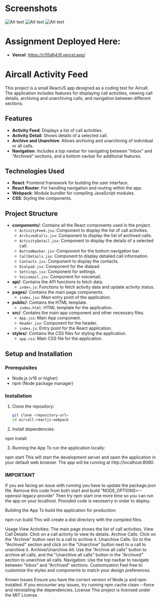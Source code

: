

# Screenshots


![Alt text](screenShots/Inbox.png)
![Alt text](screenShots/Archived.png)
![Alt text](screenShots/Details.png)

# Assignment Deployed Here:
- **Vercel**: https://c55d643f.vercel.app/

# Aircall Activity Feed

This project is a small ReactJS app designed as a coding test for Aircall. The application includes features for displaying call activities, viewing call details, archiving and unarchiving calls, and navigation between different sections.

## Features

- **Activity Feed**: Displays a list of call activities.
- **Activity Detail**: Shows details of a selected call.
- **Archive and Unarchive**: Allows archiving and unarchiving of individual or all calls.
- **Navigation**: Includes a top navbar for navigating between "Inbox" and "Archived" sections, and a bottom navbar for additional features.

## Technologies Used

- **React**: Frontend framework for building the user interface.
- **React Router**: For handling navigation and routing within the app.
- **Webpack**: Module bundler for compiling JavaScript modules.
- **CSS**: Styling the components.

## Project Structure

- **components/**: Contains all the React components used in the project.
  - `ActivityFeed.jsx`: Component to display the list of call activities.
  - `ArchivedCalls.jsx`: Component to display the list of archived calls.
  - `ActivityDetail.jsx`: Component to display the details of a selected call.
  - `BottomNavbar.jsx`: Component for the bottom navigation bar.
  - `CallDetails.jsx`: Component to display detailed call information.
  - `Contacts.jsx`: Component to display the contacts.
  - `Dialpad.jsx`: Component for the dialpad.
  - `Settings.jsx`: Component for settings.
  - `Voicemail.jsx`: Component for voicemail.
- **api/**: Contains the API functions to fetch data.
  - `index.js`: Functions to fetch activity data and update activity status.
- **pages/**: Contains the main page components.
  - `index.jsx`: Main entry point of the application.
- **public/**: Contains the HTML template.
  - `index.html`: HTML template for the application.
- **src/**: Contains the main app component and other necessary files.
  - `App.jsx`: Main App component.
  - `Header.jsx`: Component for the header.
  - `index.js`: Entry point for the React application.
- **styles/**: Contains the CSS files for styling the application.
  - `app.css`: Main CSS file for the application.

## Setup and Installation

### Prerequisites

- Node.js (v16 or higher)
- npm (Node package manager)

### Installation

1. Clone the repository:
   ```bash
   git clone <repository-url>
   cd aircall-reactjs-webpack

 2. Install dependencies:

   npm install
 
 3. Running the App
  To run the application locally:

npm start
This will start the development server and open the application in your default web browser. The app will be running at http://localhost:8080.

### IMPORTANT
If you are facing an issue with running you have to update the package.json file.
Remove this code from both start and build "NODE_OPTIONS=--openssl-legacy-provide"
Then try npm start one more time so you can run the app on your localhost.
Provided code is neceserry in order to deploy.


Building the App
To build the application for production:

npm run build
This will create a dist directory with the compiled files.

Usage
View Activities: The main page shows the list of call activities.
View Call Details: Click on a call activity to view its details.
Archive Calls: Click on the "Archive" button next to a call to archive it.
Unarchive Calls: Go to the "Archived" section and click on the "Unarchive" button next to a call to unarchive it.
Archive/Unarchive All: Use the "Archive all calls" button to archive all calls, and the "Unarchive all calls" button in the "Archived" section to unarchive all calls.
Navigation: Use the top navbar to navigate between "Inbox" and "Archived" sections.
Customization
Feel free to customize the styles and components to match your design preferences.

Known Issues
Ensure you have the correct version of Node.js and npm installed.
If you encounter any issues, try running npm cache clean --force and reinstalling the dependencies.
License
This project is licensed under the MIT License.





